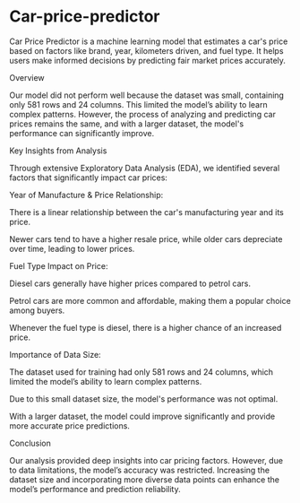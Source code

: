 # Car-price-predictor
Car Price Predictor is a machine learning model that estimates a car's price based on factors like brand, year, kilometers driven, and fuel type. It helps users make informed decisions by predicting fair market prices accurately.

Overview

Our model did not perform well because the dataset was small, containing only 581 rows and 24 columns. This limited the model’s ability to learn complex patterns. However, the process of analyzing and predicting car prices remains the same, and with a larger dataset, the model's performance can significantly improve.

Key Insights from Analysis

Through extensive Exploratory Data Analysis (EDA), we identified several factors that significantly impact car prices:

Year of Manufacture & Price Relationship:

There is a linear relationship between the car's manufacturing year and its price.

Newer cars tend to have a higher resale price, while older cars depreciate over time, leading to lower prices.

Fuel Type Impact on Price:

Diesel cars generally have higher prices compared to petrol cars.

Petrol cars are more common and affordable, making them a popular choice among buyers.

Whenever the fuel type is diesel, there is a higher chance of an increased price.

Importance of Data Size:

The dataset used for training had only 581 rows and 24 columns, which limited the model’s ability to learn complex patterns.

Due to this small dataset size, the model's performance was not optimal.

With a larger dataset, the model could improve significantly and provide more accurate price predictions.

Conclusion

Our analysis provided deep insights into car pricing factors. However, due to data limitations, the model’s accuracy was restricted. Increasing the dataset size and incorporating more diverse data points can enhance the model’s performance and prediction reliability.
